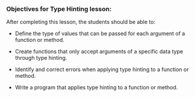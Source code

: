 ### Objectives for Type Hinting lesson:

After completing this lesson, the students should be able to:

 - Define the type of values that can be passed for each argument of a function or method.

 - Create functions that only accept arguments of a specific data type through type hinting.

 - Identify and correct errors when applying type hinting to a function or method.

 - Write a program that applies type hinting to a function or method.
 